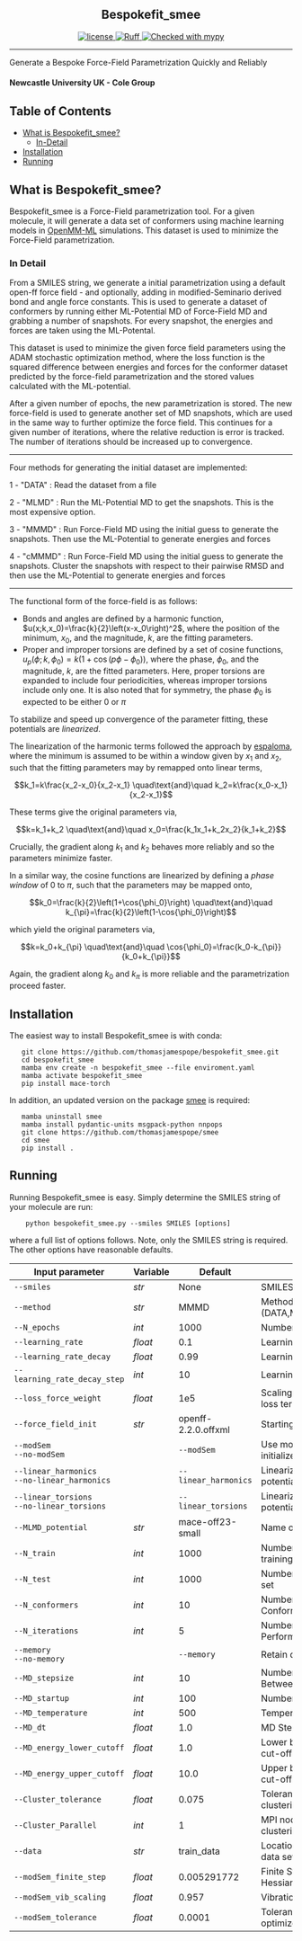 <h2 align="center">Bespokefit_smee</h2>

<p align="center">
  <a href="https://opensource.org/licenses/MIT">
    <img alt="license" src="https://img.shields.io/badge/License-MIT-yellow.svg" />
  </a>
  <a href="https://github.com/astral-sh/ruff">
    <img alt="Ruff" src="https://img.shields.io/endpoint?url=https://raw.githubusercontent.com/astral-sh/ruff/main/assets/badge/v2.json" />
  </a>
  <a href="https://mypy-lang.org/">
    <img alt="Checked with mypy" src="https://www.mypy-lang.org/static/mypy_badge.svg" />
  </a>
</p>

---

Generate a Bespoke Force-Field Parametrization Quickly and Reliably

#### **Newcastle University UK - Cole Group**


## Table of Contents

* [What is Bespokefit_smee?](https://github.com/thomasjamespope/bespokefit_smee?tab=readme-ov-file#what-is-bespokefit_smee)
    * [In-Detail](https://github.com/thomasjamespope/bespokefit_smee?tab=readme-ov-file#In-Detail)
* [Installation](https://github.com/thomasjamespope/bespokefit_smee?tab=readme-ov-file#installation)
* [Running](https://github.com/thomasjamespope/bespokefit_smee?tab=readme-ov-file#running)



## What is Bespokefit_smee?

Bespokefit_smee is a Force-Field parametrization tool. For a given molecule, it will generate a data set of conformers using machine learning models in [OpenMM-ML](https://github.com/openmm/openmm-ml) simulations. This dataset is used to minimize the Force-Field parametrization.

### In Detail

From a SMILES string, we generate a initial parametrization using a default open-ff force field - and optionally, adding in modified-Seminario derived bond and angle force constants. This is used to generate a dataset of conformers by running either ML-Potential MD of Force-Field MD and grabbing a number of snapshots. For every snapshot, the energies and forces are taken using the ML-Potental.

This dataset is used to minimize the given force field parameters using the ADAM stochastic optimization method, where the loss function is the squared difference between energies and forces for the conformer dataset predicted by the force-field parametrization and the stored values calculated with the ML-potential.

After a given number of epochs, the new parametrization is stored. The new force-field is used to generate another set of MD snapshots, which are used in the same way to further optimize the force field. This continues for a given number of iterations, where the relative reduction is error is tracked. The number of iterations should be increased up to convergence.

---
Four methods for generating the initial dataset are implemented:

 1 - "DATA" : Read the dataset from a file

 2 - "MLMD" : Run the ML-Potential MD to get the snapshots. This is the most expensive option.

 3 - "MMMD" : Run Force-Field MD using the initial guess to generate the snapshots. Then use the ML-Potential to generate energies and forces

 4 - "cMMMD" : Run Force-Field MD using the initial guess to generate the snapshots. Cluster the snapshots with respect to their pairwise RMSD and then use the ML-Potential to generate energies and forces

---
The functional form of the force-field is as follows:

- Bonds and angles are defined by a harmonic function,
$u(x;k,x_0)=\frac{k}{2}\left(x-x_0\right)^2$,
where the position of the minimum, $x_0$, and the magnitude, $k$, are the fitting parameters.
- Proper and improper torsions are defined by a set of cosine functions,
$u_p(\phi;k,\phi_0)=k\left(1+\cos{\left(p\phi-\phi_0\right)}\right)$,
where the phase, $\phi_0$, and the magnitude, $k$, are the fitted parameters. Here, proper torsions are expanded to include four periodicities, whereas improper torsions include only one. It is also noted that for symmetry, the phase $\phi_0$ is expected to be either 0 or $\pi$

To stabilize and speed up convergence of the parameter fitting, these potentials are *linearized*.

The linearization of the harmonic terms followed the approach by [espaloma](https://doi.org/10.1039/D2SC02739A), where the minimum is assumed to be within a window given by $x_1$ and $x_2$, such that the fitting parameters may by remapped onto linear terms,

$$k_1=k\frac{x_2-x_0}{x_2-x_1} \quad\text{and}\quad k_2=k\frac{x_0-x_1}{x_2-x_1}$$

These terms give the original parameters via,

$$k=k_1+k_2 \quad\text{and}\quad x_0=\frac{k_1x_1+k_2x_2}{k_1+k_2}$$

Crucially, the gradient along $k_1$ and $k_2$ behaves more reliably and so the parameters minimize faster.

In a similar way, the cosine functions are linearized by defining a *phase window* of 0 to $\pi$, such that the parameters may be mapped onto,

$$k_0=\frac{k}{2}\left(1+\cos{\phi_0}\right) \quad\text{and}\quad k_{\pi}=\frac{k}{2}\left(1-\cos{\phi_0}\right)$$

which yield the original parameters via,

$$k=k_0+k_{\pi} \quad\text{and}\quad \cos{\phi_0}=\frac{k_0-k_{\pi}}{k_0+k_{\pi}}$$

Again, the gradient along $k_0$ and $k_{\pi}$ is more reliable and the parametrization proceed faster.

## Installation

The easiest way to install Bespokefit_smee is with conda:

```
   git clone https://github.com/thomasjamespope/bespokefit_smee.git
   cd bespokefit_smee
   mamba env create -n bespokefit_smee --file enviroment.yaml
   mamba activate bespokefit_smee
   pip install mace-torch
```
In addition, an updated version on the package [smee](https://github.com/SimonBoothroyd/smee) is required:
```
   mamba uninstall smee
   mamba install pydantic-units msgpack-python nnpops
   git clone https://github.com/thomasjamespope/smee
   cd smee
   pip install .
```

## Running

Running Bespokefit_smee is easy. Simply determine the SMILES string of your molecule are run:
```
    python bespokefit_smee.py --smiles SMILES [options]
```
where a full list of options follows. Note, only the SMILES string is required. The other options have reasonable defaults.

| Input parameter | Variable | Default | Description |
| --- | --- | --- | --- |
| `--smiles` | *str* | None | SMILES string of the molecule |
| `--method` | *str* | MMMD | Method for generating data: (DATA,MLMD,MMMD,cMMMD) |
| `--N_epochs` | *int* | 1000 | Number of epochs in the ML fit |
| `--learning_rate` | *float* | 0.1 | Learning Rate in the ML fit |
| `--learning_rate_decay` | *float* | 0.99 | Learning Rate Decay |
| `--learning_rate_decay_step` | *int* | 10 | Learning Rate Decay Step |
| `--loss_force_weight` | *float* | 1e5 | Scaling Factor for the Force loss term |
| `--force_field_init` | *str* | openff-2.2.0.offxml | Starting guess force field |
| `--modSem` <br/> `--no-modSem` | | `--modSem` | Use mod-Seminario method to initialize the Force Field |
| `--linear_harmonics` <br/> `--no-linear_harmonics` | | `--linear_harmonics` | Linearize the Harmonic potentials in the Force Field |
| `--linear_torsions` <br/> `--no-linear_torsions` | | `--linear_torsions` | Linearize the Torsion potentials in the Force Field |
| `--MLMD_potential` | *str* | mace-off23-small | Name of the MD potential used |
| `--N_train` | *int* | 1000 | Number of data-points in training set |
| `--N_test` | *int* | 1000 | Number of data-points in test set |
| `--N_conformers` | *int* | 10 | Number of Starting Conformers |
| `--N_iterations` | *int* | 5 | Number of ML Iterations Performed |
| `--memory` <br/> `--no-memory` | | `--memory` | Retain data upon iteration |
| `--MD_stepsize` | *int* | 10 | Number of Time Steps Between MD Snapshots |
| `--MD_startup` | *int* | 100 | Number of Time Steps Ignored |
| `--MD_temperature` | *int* | 500 | Temperature in Kelvin |
| `--MD_dt` | *float* | 1.0 | MD Stepsize in femtoseconds |
| `--MD_energy_lower_cutoff` | *float* | 1.0 | Lower bound for the energy cut-off function in kcal/mol |
| `--MD_energy_upper_cutoff` | *float* | 10.0 | Upper bound for the energy cut-off function in kcal/mol |
| `--Cluster_tolerance` | *float* | 0.075 | Tolerance used in the RMSD clustering |
| `--Cluster_Parallel` | *int* | 1 | MPI nodes used in the RMSD clustering |
| `--data` | *str* | train_data | Location of pre-calculated data set |
| `--modSem_finite_step` | *float* | 0.005291772 | Finite Step to Calculate Hessian in Ang |
| `--modSem_vib_scaling` | *float* | 0.957 | Vibrational Scaling Parameter |
| `--modSem_tolerance` | *float* | 0.0001 | Tolerance for the geometry optimizer |
